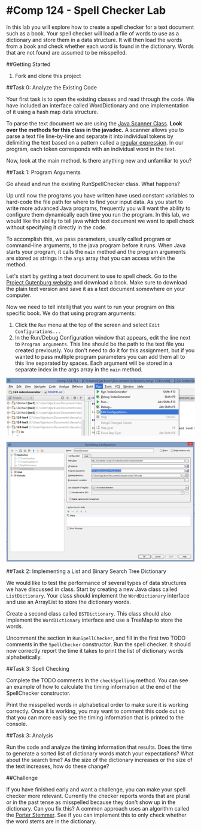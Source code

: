 
#Comp 124 - Spell Checker Lab
==================

In this lab you will explore how to create a spell checker for a text document such as a book. Your spell checker will load
a file of words to use as a dictionary and store them in a data structure. It will then load the words from a book and check
whether each word is found in the dictionary. Words that are not found are assumed to be misspelled.

##Getting Started

1. Fork and clone this project

##Task 0: Analyze the Existing Code

Your first task is to open the existing classes and read through the code. We have included an interface called WordDictionary
and one implementation of it using a hash map data structure.

To parse the text document we are using the [Java Scanner Class](https://docs.oracle.com/javase/7/docs/api/java/util/Scanner.html).
**Look over the methods for this class in the javadoc.** A scanner allows you to parse a text file line-by-line and separate it
into individual tokens by delimiting the text based on a pattern called a [regular expression](http://ocpsoft.org/opensource/guide-to-regular-expressions-in-java-part-1/).
In our program, each token corresponds with an individual word in the text.

Now, look at the main method. Is there anything new and unfamiliar to you?

##Task 1: Program Arguments

Go ahead and run the existing RunSpellChecker class. What happens?

Up until now the programs you have written have used constant variables to hard-code the file path for where to find your input data.
As you start to write more advanced Java programs, frequently you will want the ability to configure them dynamically each time
you run the program. In this lab, we would like the ability to tell java which text document we want to spell check without specifying it directly in the code.

To accomplish this, we pass parameters, usually called program or command-line arguments, to the java program before it runs. When
Java starts your program, it calls the `main` method and the program arguments are stored as strings in the `args` array that you can
access within the method.

Let's start by getting a text document to use to spell check. Go to the [Project Gutenburg website](https://www.gutenberg.org/)
and download a book. Make sure to download the plain text version and save it as a text document somewhere on your computer.

Now we need to tell intellij that you want to run your program on this specific book. We do that using program arguments:

1. Click the `Run` menu at the top of the screen and select `Edit Configurations...`
2. In the Run/Debug Configuration window that appears, edit the line next to `Program arguments`. This line should be the path
to the text file you created previously. You don't need to do it for this assignment, but if you wanted to pass multiple
program parameters you can add them all to this line separated by spaces. Each argument will be stored in a separate index
in the args array in the `main` method.

![alt tag](./run-menu.png)

![alt tag](./args.png)

##Task 2: Implementing a List and Binary Search Tree Dictionary

We would like to test the performance of several types of data structures we have discussed in class. Start by creating a new
Java class called `ListDictionary`. Your class should implement the `WordDictionary` interface and use an ArrayList to store
the dictionary words.

Create a second class called `BSTDictionary`. This class should also implement the `WordDictionary` interface and use a TreeMap to
store the words.

Uncomment the section in `RunSpellChecker`, and fill in the first two TODO comments in the `SpellChecker` constructor. Run the spell checker.
It should now correctly report the time it takes to print the list of dictionary words alphabetically.

##Task 3: Spell Checking

Complete the TODO comments in the `checkSpelling` method. You can see an example of how to calculate the timing information at the
 end of the SpellChecker constructor.

Print the misspelled words in alphabetical order to make sure it is working correctly. Once it is working, you may want to comment this code out
 so that you can more easily see the timing information that is printed to the console.


##Task 3: Analysis

Run the code and analyze the timing information that results. Does the time to generate a sorted list of dictionary words match your 
expectations? What about the search time? As the size of the dictionary increases or the size of the text increases, how do these change?


##Challenge

If you have finished early and want a challenge, you can make your spell checker more relevant. Currently the checker reports 
words that are plural or in the past tense as misspelled because they don't show up in the dictionary. Can you fix this? A common approach 
uses an algorithm called the [Porter Stemmer](http://www.cs.odu.edu/~jbollen/IR04/readings/readings5.pdf). See if you can implement this to only check whether the word stems are in the dictionary.
 